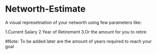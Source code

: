# Networth-Estimate

A visual represetnation of your networth using few parameters like:

  1.Current Salary
  2.Year of Retirement
  3.Or the amount for you to retire
  
    
#Note:
To be added later are the amount of years required to reach your goal
